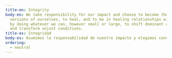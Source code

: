 ```yaml
---
title-en: Integrity
body-en: We take responsibility for our impact and choose to become the best
  versions of ourselves, to heal, and to be in healing relationships with others
  by doing whatever we can, however small or large, to shift dominant culture
  and transform unjust conditions.
title-es: Integridad
body-es: Asumimos la responsabilidad de nuestro impacto y elegimos convertirnos en las mejores versiones de nosotros mismos, sanar y estar en relaciones sanadoras con otros haciendo todo lo que podamos, por pequeño o grande que sea, para cambiar la cultura dominante y transformar las condiciones injustas.
ordering:
  - neutral
---
```

